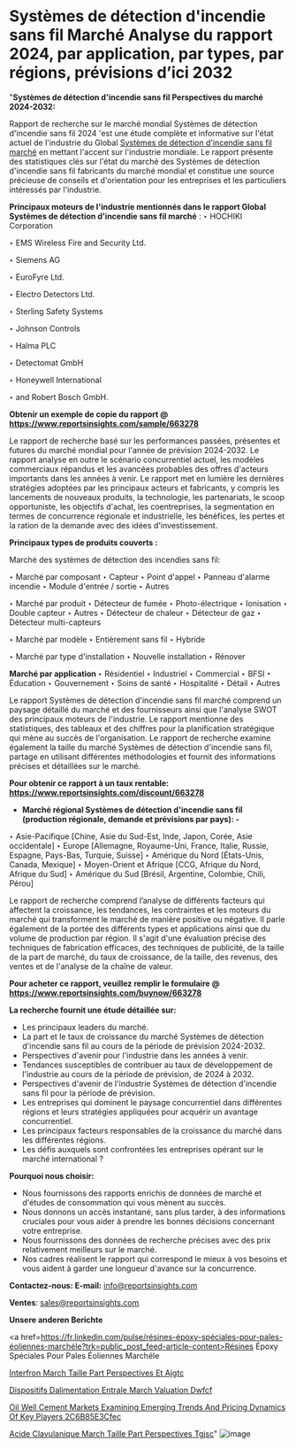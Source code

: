 # Systèmes de détection d'incendie sans fil Marché Analyse du rapport 2024, par application, par types, par régions, prévisions d’ici 2032

"<strong>Systèmes de détection d'incendie sans fil Perspectives du marché 2024-2032:</strong>

Rapport de recherche sur le marché mondial Systèmes de détection d'incendie sans fil 2024 'est une étude complète et informative sur l'état actuel de l'industrie du Global <a href=https://www.reportsinsights.com/sample/663278>Systèmes de détection d'incendie sans fil marché</a> en mettant l'accent sur l'industrie mondiale. Le rapport présente des statistiques clés sur l'état du marché des Systèmes de détection d'incendie sans fil fabricants du marché mondial et constitue une source précieuse de conseils et d'orientation pour les entreprises et les particuliers intéressés par l'industrie.

<strong>Principaux moteurs de l'industrie mentionnés dans le rapport Global Systèmes de détection d'incendie sans fil marché</strong> :
‣ HOCHIKI Corporation

‣ EMS Wireless Fire and Security Ltd.

‣ Siemens AG

‣ EuroFyre Ltd.

‣ Electro Detectors Ltd.

‣ Sterling Safety Systems

‣ Johnson Controls

‣ Halma PLC

‣ Detectomat GmbH

‣ Honeywell International

‣ and Robert Bosch GmbH.

<strong>Obtenir un exemple de copie du rapport @ <a href=https://www.reportsinsights.com/sample/663278>https://www.reportsinsights.com/sample/663278</a></strong>

Le rapport de recherche basé sur les performances passées, présentes et futures du marché mondial pour l'année de prévision 2024-2032. Le rapport analyse en outre le scénario concurrentiel actuel, les modèles commerciaux répandus et les avancées probables des offres d'acteurs importants dans les années à venir. Le rapport met en lumière les dernières stratégies adoptées par les principaux acteurs et fabricants, y compris les lancements de nouveaux produits, la technologie, les partenariats, le scoop opportuniste, les objectifs d'achat, les coentreprises, la segmentation en termes de concurrence régionale et industrielle, les bénéfices, les pertes et la ration de la demande avec des idées d'investissement.

<strong>Principaux types de produits couverts :</strong>

Marché des systèmes de détection des incendies sans fil:

‣  Marché par composant
‣ Capteur
‣ Point d'appel
‣ Panneau d'alarme incendie
‣ Module d'entrée / sortie
‣ Autres

‣  Marché par produit
‣ Détecteur de fumée
‣ Photo-électrique
‣ Ionisation
‣ Double capteur
‣ Autres
‣ Détecteur de chaleur
‣ Détecteur de gaz
‣ Détecteur multi-capteurs

‣  Marché par modèle
‣ Entièrement sans fil
‣ Hybride

‣  Marché par type d'installation
‣ Nouvelle installation
‣ Rénover

<strong>Marché par application </strong>
‣ Résidentiel
‣ Industriel
‣ Commercial
‣ BFSI
‣ Éducation
‣ Gouvernement
‣ Soins de santé
‣ Hospitalité
‣ Détail
‣ Autres

Le rapport Systèmes de détection d'incendie sans fil marché comprend un paysage détaillé du marché et des fournisseurs ainsi que l'analyse SWOT des principaux moteurs de l'industrie. Le rapport mentionne des statistiques, des tableaux et des chiffres pour la planification stratégique qui mène au succès de l'organisation. Le rapport de recherche examine également la taille du marché Systèmes de détection d'incendie sans fil, partage en utilisant différentes méthodologies et fournit des informations précises et détaillées sur le marché.

<strong>Pour obtenir ce rapport à un taux rentable: <a href=https://www.reportsinsights.com/discount/663278>https://www.reportsinsights.com/discount/663278</a></strong>
<ul>
  <li><strong>Marché régional Systèmes de détection d'incendie sans fil (production régionale, demande et prévisions par pays): -</strong></li>
</ul>
‣ Asie-Pacifique [Chine, Asie du Sud-Est, Inde, Japon, Corée, Asie occidentale]
‣ Europe [Allemagne, Royaume-Uni, France, Italie, Russie, Espagne, Pays-Bas, Turquie, Suisse]
‣ Amérique du Nord [États-Unis, Canada, Mexique]
‣ Moyen-Orient et Afrique [CCG, Afrique du Nord, Afrique du Sud]
‣ Amérique du Sud [Brésil, Argentine, Colombie, Chili, Pérou]

Le rapport de recherche comprend l’analyse de différents facteurs qui affectent la croissance, les tendances, les contraintes et les moteurs du marché qui transforment le marché de manière positive ou négative. Il parle également de la portée des différents types et applications ainsi que du volume de production par région. Il s'agit d'une évaluation précise des techniques de fabrication efficaces, des techniques de publicité, de la taille de la part de marché, du taux de croissance, de la taille, des revenus, des ventes et de l'analyse de la chaîne de valeur.

<strong>Pour acheter ce rapport, veuillez remplir le formulaire @   <a href=https://www.reportsinsights.com/buynow/663278>https://www.reportsinsights.com/buynow/663278</a></strong>

<strong>La recherche fournit une étude détaillée sur:</strong>
<ul>
  <li>Les principaux leaders du marché.</li>
  <li>La part et le taux de croissance du marché Systèmes de détection d'incendie sans fil au cours de la période de prévision 2024-2032.</li>
  <li>Perspectives d'avenir pour l'industrie dans les années à venir.</li>
  <li>Tendances susceptibles de contribuer au taux de développement de l'industrie au cours de la période de prévision, de 2024 à 2032.</li>
  <li>Perspectives d'avenir de l'industrie Systèmes de détection d'incendie sans fil pour la période de prévision.</li>
  <li>Les entreprises qui dominent le paysage concurrentiel dans différentes régions et leurs stratégies appliquées pour acquérir un avantage concurrentiel.</li>
  <li>Les principaux facteurs responsables de la croissance du marché dans les différentes régions.</li>
  <li>Les défis auxquels sont confrontées les entreprises opérant sur le marché international ?</li>
</ul>
<strong>Pourquoi nous choisir:</strong>
<ul>
  <li>Nous fournissons des rapports enrichis de données de marché et d'études de consommation qui vous mènent au succès.</li>
  <li>Nous donnons un accès instantané, sans plus tarder, à des informations cruciales pour vous aider à prendre les bonnes décisions concernant votre entreprise.</li>
  <li>Nous fournissons des données de recherche précises avec des prix relativement meilleurs sur le marché.</li>
  <li>Nos cadres réalisent le rapport qui correspond le mieux à vos besoins et vous aident à garder une longueur d'avance sur la concurrence.</li>
</ul>
<strong>Contactez-nous:
</strong><strong>E-mail:</strong> <a href=mailto:info@reportsinsights.com>info@reportsinsights.com</a>

<strong>Ventes</strong>: <a href=mailto:sales@reportsinsights.com>sales@reportsinsights.com</a>

<strong>Unsere anderen Berichte</strong>

<a href=https://fr.linkedin.com/pulse/résines-époxy-spéciales-pour-pales-éoliennes-marchéle?trk=public_post_feed-article-content>Résines Époxy Spéciales Pour Pales Éoliennes Marchéle</a>

<a href=https://www.linkedin.com/pulse/interf%C3%A9ron-march%C3%A9-taille-part-perspectives-et-ajgtc/>Interfron March Taille Part Perspectives Et Ajgtc</a>

<a href=https://www.linkedin.com/pulse/dispositifs-dalimentation-ent%C3%A9rale-march%C3%A9-%C3%A9valuation-dwfcf/>Dispositifs Dalimentation Entrale March Valuation Dwfcf</a>

<a href=https://medium.com/@patelamau/oil-well-cement-markets-examining-emerging-trends-and-pricing-dynamics-of-key-players-2c6b85e3cfec>Oil Well Cement Markets Examining Emerging Trends And Pricing Dynamics Of Key Players 2C6B85E3Cfec</a>

<a href=https://www.linkedin.com/pulse/acide-clavulanique-march%C3%A9-taille-part-perspectives-tgjsc/>Acide Clavulanique March Taille Part Perspectives Tgjsc</a>"
![image](https://github.com/daminid12/RImarketgrowth/assets/158430485/766d8a45-5ae5-48fa-9bfc-0d67a30d052b)
